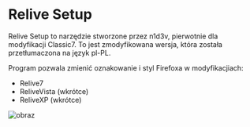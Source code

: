 # Relive Setup
Relive Setup to narzędzie stworzone przez n1d3v, pierwotnie dla modyfikacji Classic7. To jest zmodyfikowana wersja, która została przetłumaczona na język pl-PL.

Program pozwala zmienić oznakowanie i styl Firefoxa w modyfikacjiach:
- Relive7
- ReliveVista (wkrótce)
- ReliveXP (wkrótce)

![obraz](https://github.com/user-attachments/assets/e681b411-877f-421c-89d2-5c24d522b12a)

